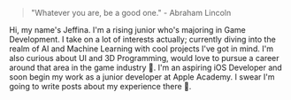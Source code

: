 > "Whatever you are, be a good one." - Abraham Lincoln

Hi, my name's Jeffina. I'm a rising junior who's majoring in Game Development. I take on a lot of interests actually; currently diving into the realm of AI and Machine Learning with cool projects I've got in mind. I'm also curious about UI and 3D Programming, would love to pursue a career around that area in the game industry 👏. I'm an aspiring iOS Developer and soon begin my work as a junior developer at Apple Academy. I swear I'm going to write posts about my experience there 🤞.